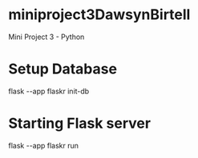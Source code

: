 # miniproject3DawsynBirtell
Mini Project 3 - Python


# Setup Database
flask --app flaskr init-db

# Starting Flask server
flask --app flaskr run

